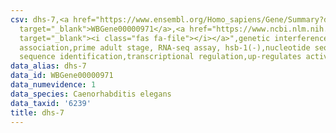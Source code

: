 ```yaml
---
csv: dhs-7,<a href="https://www.ensembl.org/Homo_sapiens/Gene/Summary?db=core;g=WBGene00000971"
  target="_blank">WBGene00000971</a>,<a href="https://www.ncbi.nlm.nih.gov/pubmed/30894454"
  target="_blank"><i class="fas fa-file"></i></a>",genetic interference,functional
  association,prime adult stage, RNA-seq assay, hsb-1(-),nucleotide sequence identification,nucleotide
  sequence identification,transcriptional regulation,up-regulates activity
data_alias: dhs-7
data_id: WBGene00000971
data_numevidence: 1
data_species: Caenorhabditis elegans
data_taxid: '6239'
title: dhs-7
---
```

